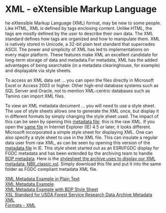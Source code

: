 # XML - eXtensible Markup Language  

he eXtensible Markup Language (XML) format, may be new to some people. Like HTML, XML is defined by tags enclosing content. Unlike HTML, the tags are mostly defined by the user to describe their own data. The XML standard defines how tags are organized and how to manipulate them. XML is natively stored in Unicode, a 32-bit plain text standard that supercedes ASCII. The power and simplicity of XML has led to implementations on every major platform. These features make XML an excellent candidate for long-term storage of data and metadata.For metadata, XML has the added advantages of being searchable (in a metadata clearinghouse, for example) and displayable via style sheets.  

To access an XML data set ... you can open the files directly in Microsoft Excel or Access 2003 or higher. Other high-end database systems such as SQL Server and Oracle, not to mention XML-centric databases such as Tamino can import XML files.  

To view an XML metadata document ... you will need to use a style sheet. The use of style sheets allows one to generate the XML once, but display it in different formats by simply changing the style sheet used. The impact of this can be seen by opening this [metadata file](https://www.fs.usda.gov/rds/archive/Content/metadata/ocean.plain.xml.txt); this is the raw XML. If you open the [same file](https://www.fs.usda.gov/rds/archive/Content/metadata/ocean.plain.xml) in Internet Explorer (IE) 4.5 or later, it looks different. Microsoft incorporated a simple style sheet for displaying XML. One can also specify a style sheet to use in the XML file. This can insulate a regular data user from raw XML, as can be seen by opening this version of the [metadata file](https://www.fs.usda.gov/rds/archive/Content/metadata/ocean.nbii.xml) in IE. This style sheet started out as an ESRI/FGDC display for FGDC metadata and has been extended by the archiving team to handle [BDP metadata](https://www.fs.usda.gov/rds/archive/Metadata/Standards). Here is the [stylesheet the archive uses to display our XML metadata: NBII_classic.xsl](https://www.fs.usda.gov/rds/archive/Content/metadata/NBII_classic.xsl). Simply download this file and put it into the same folder as FGDC compliant metadata XML file.  

[XML Metadata Example in Plain Text](files/xml-file-format-metadata-example-in-plain-text-ocean.plain.xml.txt)  
[XML Metadata Example](files/xml-file-format-metadata-example-ocean.plain.xml)  
[XML Metadata Example with BDP Style Sheet](files/xml-file-format-metadata-example-with-bdp-style-sheet-ocean.nbii.xml)  
[XSL Standard for USDA Forest Service Research Data Archive Metadata XML](files/xsl-file-format-usda-forest-service-research-data-archive-metadata-xml-stylesheet-for-archives-metadata-nbii-classic.xsl)  
[Formats - XML](https://www.fs.usda.gov/rds/archive/UsingFormats/XML)

